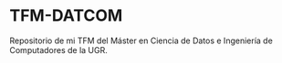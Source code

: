 # TFM-DATCOM
Repositorio de mi TFM del Máster en Ciencia de Datos e Ingeniería de Computadores de la UGR.
